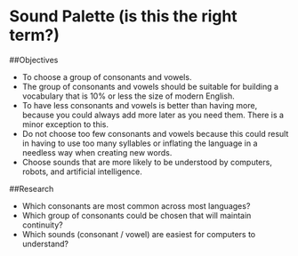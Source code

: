 # Sound Palette (is this the right term?)

##Objectives

* To choose a group of consonants and vowels.
* The group of consonants and vowels should be suitable for building a vocabulary that is 10% or less the size of modern English.
* To have less consonants and vowels is better than having more, because you could always add more later as you need them. There is a minor exception to this.
* Do not choose too few consonants and vowels because this could result in having to use too many syllables or inflating the language in a needless way when creating new words.
* Choose sounds that are more likely to be understood by computers, robots, and artificial intelligence.

##Research

* Which consonants are most common across most languages?
* Which group of consonants could be chosen that will maintain continuity?
* Which sounds (consonant / vowel) are easiest for computers to understand?

